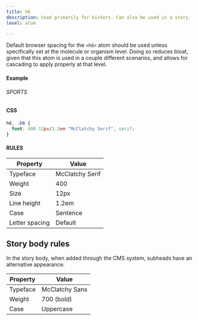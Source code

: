 ```yaml
---
title: h6
description: Used primarily for kickers. Can also be used in a story.
level: atom

---
```

Default browser spacing for the `<h6>` atom should be used unless specifically set at the molecule or organism level. Doing so reduces bloat, given that this atom is used in a couple different scenarios, and allows for cascading to apply properly at that level.

#### Example
<div class="example">
  <h6>SPORTS</h6>
</div>

#### CSS
```css
h6, .h6 {
  font: 400 12px/1.2em "McClatchy Serif", serif;
}
```
#### RULES

Property | Value
--- | ---
Typeface | McClatchy Serif
Weight | 400
Size | 12px
Line height | 1.2em
Case | Sentence
Letter spacing | Default

## Story body rules 

In the story body, when added through the CMS system, subheads have an alternative appearance.

Property | Value
--- | ---
Typeface | McClatchy Sans
Weight | 700 (bold)
Case | Uppercase
